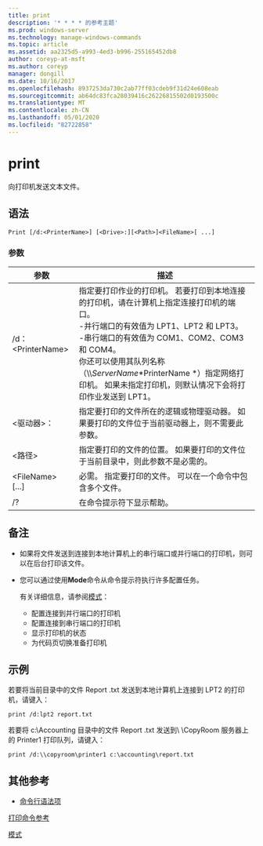 ```yaml
---
title: print
description: '* * * * 的参考主题'
ms.prod: windows-server
ms.technology: manage-windows-commands
ms.topic: article
ms.assetid: aa2325d5-a993-4ed3-b996-255165452db8
author: coreyp-at-msft
ms.author: coreyp
manager: dongill
ms.date: 10/16/2017
ms.openlocfilehash: 8937253da730c2ab77ff03cdeb9f31d24e608eab
ms.sourcegitcommit: ab64dc83fca28039416c26226815502d0193500c
ms.translationtype: MT
ms.contentlocale: zh-CN
ms.lasthandoff: 05/01/2020
ms.locfileid: "82722858"
---
```

# <a name="print"></a>print



向打印机发送文本文件。



## <a name="syntax"></a>语法

```
Print [/d:<PrinterName>] [<Drive>:][<Path>]<FileName>[ ...]
```

### <a name="parameters"></a>参数

|参数|描述|
|---------|-----------|
|/d：\<PrinterName>|指定要打印作业的打印机。 若要打印到本地连接的打印机，请在计算机上指定连接打印机的端口。</br>-并行端口的有效值为 LPT1、LPT2 和 LPT3。</br>-串行端口的有效值为 COM1、COM2、COM3 和 COM4。</br>你还可以使用其队列名称（\\\\*ServerName*\*PrinterName *）指定网络打印机。 如果未指定打印机，则默认情况下会将打印作业发送到 LPT1。|
|\<驱动器>：|指定要打印的文件所在的逻辑或物理驱动器。 如果要打印的文件位于当前驱动器上，则不需要此参数。|
|\<路径>|指定要打印的文件的位置。 如果要打印的文件位于当前目录中，则此参数不是必需的。|
|\<FileName> [...]|必需。 指定要打印的文件。 可以在一个命令中包含多个文件。|
|/?|在命令提示符下显示帮助。|

## <a name="remarks"></a>备注

-   如果将文件发送到连接到本地计算机上的串行端口或并行端口的打印机，则可以在后台打印该文件。
-   您可以通过使用**Mode**命令从命令提示符执行许多配置任务。

    有关详细信息，请参阅[模式](mode.md)：  
    -   配置连接到并行端口的打印机
    -   配置连接到串行端口的打印机
    -   显示打印机的状态
    -   为代码页切换准备打印机

## <a name="examples"></a>示例

若要将当前目录中的文件 Report .txt 发送到本地计算机上连接到 LPT2 的打印机，请键入：
```
print /d:lpt2 report.txt
```
若要将 c:\Accounting 目录中的文件 Report .txt 发送到\\ \\CopyRoom 服务器上的 Printer1 打印队列，请键入：
```
print /d:\\copyroom\printer1 c:\accounting\report.txt 
```

## <a name="additional-references"></a>其他参考

- [命令行语法项](command-line-syntax-key.md)

[打印命令参考](print-command-reference.md)

[模式](mode.md)